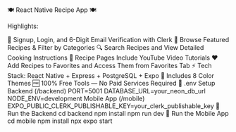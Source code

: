 🍽️ React Native Recipe App 🍽️

Highlights:

🔐 Signup, Login, and 6-Digit Email Verification with Clerk
🍳 Browse Featured Recipes & Filter by Categories
🔍 Search Recipes and View Detailed Cooking Instructions
🎥 Recipe Pages Include YouTube Video Tutorials
❤️ Add Recipes to Favorites and Access Them from Favorites Tab
⚡ Tech Stack: React Native + Express + PostgreSQL + Expo
🌈 Includes 8 Color Themes
🆓 100% Free Tools — No Paid Services Required
🧪 .env Setup
Backend (/backend)
PORT=5001
DATABASE_URL=your_neon_db_url
NODE_ENV=development
Mobile App (/mobile)
EXPO_PUBLIC_CLERK_PUBLISHABLE_KEY=your_clerk_publishable_key
🔧 Run the Backend
cd backend
npm install
npm run dev
📱 Run the Mobile App
cd mobile
npm install
npx expo start
